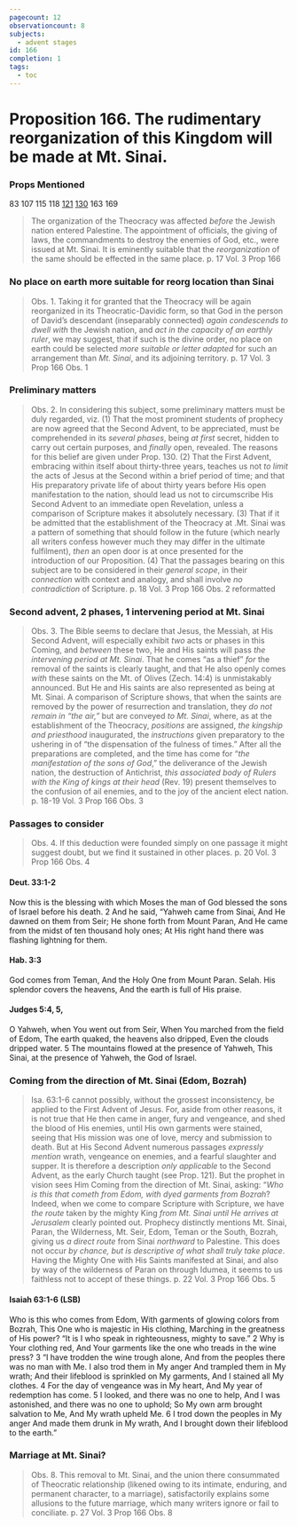 ```yaml
---
pagecount: 12
observationcount: 8
subjects:
  - advent stages
id: 166
completion: 1
tags:
  - toc
---
```

# Proposition 166. The rudimentary reorganization of this Kingdom will be made at Mt. Sinai.
### Props Mentioned
83 107 115 118 [121](Proposition%20121.%20This%20Kingdom,%20of%20necessity,%20requires%20a%20Pre-Millennial%20Personal%20Advent%20of%20Jesus%20Christ..md) [130](Proposition%20130.%20The%20Kingdom%20is%20preceded%20by%20a%20translation%20of%20the%20living%20saints..md) 163 169

>The organization of the Theocracy was affected *before* the Jewish nation entered Palestine. The appointment of officials, the giving of laws, the commandments to destroy the enemies of God, etc., were issued at Mt. Sinai. It is eminently suitable that the *reorganization* of the same should be effected in the same place.
>p. 17 Vol. 3 Prop 166
### No place on earth more suitable for reorg location than Sinai
>Obs. 1. Taking it for granted that the Theocracy will be again reorganized in its Theocratic-Davidic form, so that God in the person of David’s descendant (inseparably connected) *again condescends to dwell with* the Jewish nation, and *act in the capacity of an earthly ruler*, we may suggest, that if such is the divine order, no place on earth could be selected *more suitable or letter adapted* for such an arrangement than *Mt. Sinai*, and its adjoining territory.
>p. 17 Vol. 3 Prop 166 Obs. 1
### Preliminary matters
>Obs. 2. In considering this subject, some preliminary matters must be duly regarded, viz. 
>(1) That   the most prominent students of prophecy are now agreed that the Second Advent, to be appreciated, must be comprehended in its *several phases*, being *at first* secret, hidden to carry out certain purposes, and *finally* open, revealed. The reasons for this belief are given under Prop. 130.
>(2) That the First Advent, embracing within itself about thirty-three years, teaches us not *to limit* the acts of Jesus at the Second within a brief period of time; and that His preparatory private life of about thirty years before His open manifestation to the nation, should lead us not to circumscribe His Second Advent to an immediate open Revelation, unless a comparison of Scripture makes it absolutely necessary. 
>(3) That if it be admitted that the establishment of the Theocracy at .Mt. Sinai was a pattern of something that should follow in the future (which nearly all writers confess however much they may differ in the ultimate fulfilment), *then* an open door is at once presented for the introduction of our Proposition. 
>(4) That the passages bearing on this subject are to be considered in their *general scope*, in their *connection* with context and analogy, and shall involve *no contradiction* of Scripture.
>p. 18 Vol. 3 Prop 166 Obs. 2 reformatted
### Second advent, 2 phases, 1 intervening period at Mt. Sinai
>Obs. 3. The Bible seems to declare that Jesus, the Messiah, at His Second Advent, will especially exhibit *two* acts or phases in this Coming, and *between* these two, He and His saints will pass *the intervening period at Mt. Sinai*. That he comes “as a thief” *for* the removal of the saints is clearly taught, and that He also openly comes *with* these saints on the Mt. of Olives (Zech. 14:4) is unmistakably announced. But He and His saints are also represented as being at Mt. Sinai. A comparison of Scripture shows, that when the saints are removed by the power of resurrection and translation, they *do not remain in “the air,”* but are conveyed *to Mt. Sinai*, where, as at the establishment of the Theocracy, *positions* are assigned, *the kingship and priesthood* inaugurated, the *instructions* given preparatory to the ushering in of “the dispensation of the fulness of times.” After all the preparations are completed, and the time has come for “*the manifestation of the sons of God*,” the deliverance of the Jewish nation, the destruction of Antichrist, *this associated body of Rulers with the King of kings at their head* (Rev. 19) present themselves to the confusion of ail enemies, and to the joy of the ancient elect nation. 
>p. 18-19 Vol. 3 Prop 166 Obs. 3
### Passages to consider
>Obs. 4. If this deduction were founded simply on one passage it might suggest doubt, but we find it sustained in other places.
>p. 20 Vol. 3 Prop 166 Obs. 4
#### Deut. 33:1-2
Now this is the blessing with which Moses the man of God blessed the sons of Israel before his death. 2 And he said, “Yahweh came from Sinai, And He dawned on them from Seir; He shone forth from Mount Paran,
And He came from the midst of ten thousand holy ones; At His right hand there was flashing lightning for them.

#### Hab. 3:3
God comes from Teman, And the Holy One from Mount Paran. Selah. 
His splendor covers the heavens,
And the earth is full of His praise.

#### Judges 5:4, 5,
O Yahweh, when You went out from Seir,
When You marched from the field of Edom,
The earth quaked, the heavens also dripped,
Even the clouds dripped water.
5 The mountains flowed at the presence of Yahweh,
This Sinai, at the presence of Yahweh, the God of Israel.
 
### Coming from the direction of Mt. Sinai (Edom, Bozrah)
>Isa. 63:1-6 cannot possibly, without the grossest inconsistency, be applied to the First Advent of Jesus. For, aside from other reasons, it is not true that He then came in anger, fury and vengeance, and shed the blood of His enemies, until His own garments were stained, seeing that His mission was one of love, mercy and submission to death. But at His Second Advent numerous passages *expressly mention* wrath, vengeance on enemies, and a fearful slaughter and supper. It is therefore a description *only applicable* to the Second Advent, as the early Church taught (see Prop. 121). But the prophet in vision sees Him Coming from the direction of Mt. Sinai, asking: “*Who is this that cometh from Edom, with dyed garments from Bozrah*? Indeed, when we come to compare Scripture with Scripture, we have *the route* taken by the mighty King *from Mt. Sinai until He arrives at Jerusalem* clearly pointed out. Prophecy distinctly mentions Mt. Sinai, Paran, the Wilderness, Mt. Seir, Edom, Teman or the South, Bozrah, giving us *a direct route* from Sinai *northward* to Palestine. This does not occur *by chance, but is descriptive of what shall truly take place*. Having the Mighty One with His Saints manifested at Sinai, and also by way of the wilderness of Paran on through Idumea, it seems to us faithless not to accept of these things.
>p. 22 Vol. 3 Prop 166 Obs. 5

#### Isaiah 63:1-6 (LSB)
Who is this who comes from Edom,
With garments of glowing colors from Bozrah,
This One who is majestic in His clothing,
Marching in the greatness of His power?
“It is I who speak in righteousness, mighty to save.”
2 Why is Your clothing red,
And Your garments like the one who treads in the wine press?
3 “I have trodden the wine trough alone,
And from the peoples there was no man with Me.
I also trod them in My anger
And trampled them in My wrath;
And their lifeblood is sprinkled on My garments,
And I stained all My clothes.
4 For the day of vengeance was in My heart,
And My year of redemption has come.
5 I looked, and there was no one to help,
And I was astonished, and there was no one to uphold;
So My own arm brought salvation to Me,
And My wrath upheld Me.
6 I trod down the peoples in My anger
And made them drunk in My wrath,
And I brought down their lifeblood to the earth.”
### Marriage at Mt. Sinai?
>Obs. 8. This removal to Mt. Sinai, and the union there consummated of Theocratic relationship (likened owing to its intimate, enduring, and permanent character, to a marriage), satisfactorily explains some allusions to the future marriage, which many writers ignore or fail to conciliate.
>p. 27 Vol. 3 Prop 166 Obs. 8







